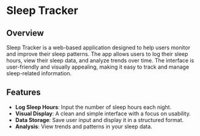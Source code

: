 # Sleep Tracker

## Overview

Sleep Tracker is a web-based application designed to help users monitor and improve their sleep patterns. The app allows users to log their sleep hours, view their sleep data, and analyze trends over time. The interface is user-friendly and visually appealing, making it easy to track and manage sleep-related information.

## Features

- **Log Sleep Hours**: Input the number of sleep hours each night.
- **Visual Display**: A clean and simple interface with a focus on usability.
- **Data Storage**: Save user input and display it in a structured format.
- **Analysis**: View trends and patterns in your sleep data.

